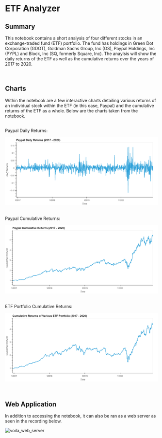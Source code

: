 # ETF Analyzer

## Summary

This notebook contains a short analysis of four different stocks in an exchange-traded fund (ETF) portfolio. The fund has holdings in Green Dot Corporation (GDOT), Goldman Sachs Group, Inc (GS), Paypal Holdings, Inc (PYPL) and Block, Inc (SQ, formerly Square, Inc). The anaylsis will show the daily returns of the ETF as well as the cumulative returns over the years of 2017 to 2020.

<br>

## Charts

Within the notebook are a few interactive charts detailing various returns of an individual stock within the ETF (in this case, Paypal) and the cumulative returns of the ETF as a whole. Below are the charts taken from the notebook.

<br>
Paypal Daily Returns:

![pypl_daily_returns](./Media/pypl_daily_returns.png)

<br>
Paypal Cumulative Returns:

![pypl_cumulative_returns](./Media/pypl_cumulative_returns.png)

<br>
ETF Portfolio Cumulative Returns:

![etf_cumulative_returns](./Media/etf_cumulative_returns.png)

<br>

## Web Application

In addition to accessing the notebook, it can also be ran as a web server as seen in the recording below.

![voila_web_server](./Media/voila_notebook.gif)
